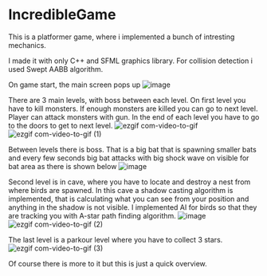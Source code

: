 # IncredibleGame
This is a platformer game, where i implemented a bunch of intresting mechanics.

I made it with only C++ and SFML graphics library. For collision detection i used Swept AABB algorithm.

On game start, the main screen pops up
![image](https://user-images.githubusercontent.com/76881722/228047873-e9058a1b-23b2-4381-b185-1c03655a4589.png)

There are 3 main levels, with boss between each level. 
On first level you have to kill monsters. If enough monsters are killed you can go to next level. Player can attack monsters with gun. In the end of each level you have to go to the doors to get to next level.
![ezgif com-video-to-gif](https://github.com/PiotrJagla/IncredibleGame-MainProj/assets/76881722/f795e946-e229-443d-9cbe-1ac5f8ca8004)
![ezgif com-video-to-gif (1)](https://github.com/PiotrJagla/IncredibleGame-MainProj/assets/76881722/517d0791-0d73-4511-b062-b7314f428995)

Between levels there is boss. That is a big bat that is spawning smaller bats and every few seconds big bat attacks with big shock wave on visible for bat area as there is shown below
![image](https://user-images.githubusercontent.com/76881722/228293237-0c3ab8ba-d100-41f7-8e81-184266ac476e.png)

Second level is in cave, where you have to locate and destroy a nest from where birds are spawned. In this cave a shadow casting algorithm is implemented, that is calculating what you can see from your position and anything in the shadow is not visible. I implemented AI for birds so that they are tracking you with A-star path finding algorithm.
![image](https://user-images.githubusercontent.com/76881722/228293672-04deed4e-a657-4174-9d44-f8a75e4f5394.png)
![ezgif com-video-to-gif (2)](https://github.com/PiotrJagla/IncredibleGame-MainProj/assets/76881722/70b2cb50-8903-4928-a3f9-a4c67968db4e)

The last level is a parkour level where you have to collect 3 stars. 
![ezgif com-video-to-gif (3)](https://github.com/PiotrJagla/IncredibleGame-MainProj/assets/76881722/0b061a1e-2388-4655-b129-a2b847399548)

Of course there is more to it but this is just a quick overview.
